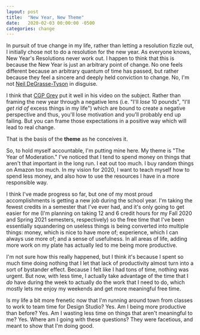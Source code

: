 ```yaml
---
layout: post
title:  "New Year, New Theme"
date:   2020-02-03 00:00:00 -0500
categories: change
---
```


In pursuit of true change in my life, rather than letting a resolution fizzle out, I initially chose not to do a resolution for the new year. As everyone knows, New Year's Resolutions never work out. I happen to think that this is because the New Year is just an arbitrary point of change. No one feels different because an arbitrary quantum of time has passed, but rather because they feel a sincere and deeply held conviction to change. No, I'm not [Neil DeGrasse-Tyson][neil] in disguise.

I think that [CGP Grey][grey] put it well in his video on the subject. Rather than framing the new year through a negative lens (i.e. "I'll *lose* 10 pounds", "I'll *get rid of* excess things in my life") which are bound to create a negative perspective and thus, you'll lose motivation and you'll probably end up failing. But you can frame those expectations in a positive way which will lead to real change.

That is the basis of the **theme** as he conceives it.

So, to hold myself accountable, I'm putting mine here. My theme is "The Year of Moderation." I've noticed that I tend to spend money on things that aren't that important in the long run. I eat out too much. I buy random things on Amazon too much. In my vision for 2020, I want to teach myself how to spend less money, and also how to use the resources I have in a more responsible way.

I think I've made progress so far, but one of my most proud accomplishments is getting a new job during the school year. I'm taking the fewest credits in a semester that I've ever had, and it's only going to get easier for me (I'm planning on taking 12 and 6 credit hours for my Fall 2020 and Spring 2021 semesters, respectively) so the free time that I've been essentially squandering on useless things is being converted into multiple things: money, which is nice to have more of; experience, which I can always use more of; and a sense of usefulness. In all areas of life, adding more work on my plate has actually led to me being more productive.

I'm not sure how this really happened, but I think it's because I spent so much time doing nothing that I let that lack of productivity almost turn into a sort of bystander effect. Because I felt like I had tons of time, nothing was urgent. But now, with less time, I actually take advantage of the time that I *do* have during the week to actually do the work that I need to do, which mostly lets me enjoy my weekends and get more meaningful free time.

Is my life a bit more frenetic now that I'm running around town from classes to work to team time for Design Studio? Yes. Am I being more productive than before? Yes. Am I wasting less time on things that aren't meaningful to me? Yes. Where am I going with these questions? They were facetious, and meant to show that I'm doing good.

[neil]: https://twitter.com/neiltyson/status/947961917901066240?s=20
[grey]: https://www.youtube.com/watch?v=NVGuFdX5guE